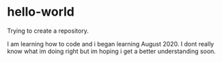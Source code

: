 # hello-world

Trying to create a repository.

I am learning how to code and i began learning August 2020.
I dont really know what im doing right but im hoping i get a better understanding soon.

